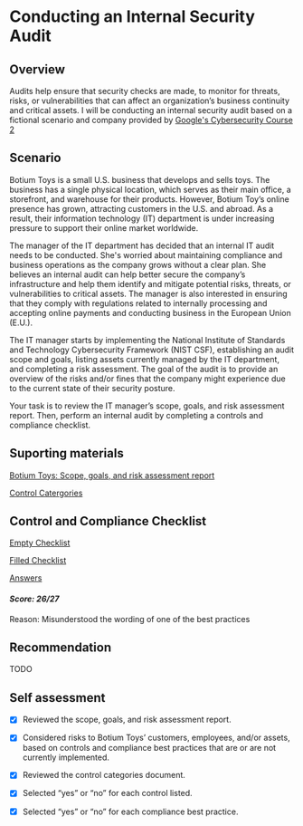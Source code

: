 # Conducting an Internal Security Audit
## Overview
Audits help ensure that security checks are made, to monitor for threats, risks, or vulnerabilities that can affect an organization’s business continuity and critical assets. 
I will be conducting an internal security audit based on a fictional scenario and company provided by [Google's Cybersecurity Course 2](https://www.coursera.org/learn/manage-security-risks/supplement/0wis1/course-2-overview)

## Scenario

Botium Toys is a small U.S. business that develops and sells toys. The business has a single physical location, which serves as their main office, a storefront, and warehouse for their products. However, Botium Toy’s online presence has grown, attracting customers in the U.S. and abroad. As a result, their information technology (IT) department is under increasing pressure to support their online market worldwide. 

The manager of the IT department has decided that an internal IT audit needs to be conducted. She's worried about maintaining compliance and business operations as the company grows without a clear plan. She believes an internal audit can help better secure the company’s infrastructure and help them identify and mitigate potential risks, threats, or vulnerabilities to critical assets. The manager is also interested in ensuring that they comply with regulations related to internally processing and accepting online payments and conducting business in the European Union (E.U.).   

The IT manager starts by implementing the National Institute of Standards and Technology Cybersecurity Framework (NIST CSF), establishing an audit scope and goals, listing assets currently managed by the IT department, and completing a risk assessment. The goal of the audit is to provide an overview of the risks and/or fines that the company might experience due to the current state of their security posture.

Your task is to review the IT manager’s scope, goals, and risk assessment report. Then, perform an internal audit by completing a controls and compliance checklist. 

## Suporting materials
[Botium Toys: Scope, goals, and risk assessment report](https://docs.google.com/document/d/1s2u_RuhRAI40JSh-eZHvaFsV1ZMxcNSWXifHDTOsgFc/template/preview#heading=h.evidx83t54sc)


[Control Catergories](https://docs.google.com/document/d/1HsIw5HNDbRXzW7pmhPLsK06B7HF-KMifENO_TlccbSU/template/preview)

## Control and Compliance Checklist
[Empty Checklist](https://docs.google.com/document/d/10NoXfyE3ZSiHFqiTE0fINL3xdPvTZq0j0VwnFEM0N3g/edit?tab=t.0#heading=h.87tykp1u0l36)


[Filled Checklist](https://github.com/Vidi-M/Google-Cybersecurity-Portfolio/blob/908d801228578a9e23babe1e2235f54213c8121c/Security_Audit/Controls%20and%20compliance%20checklist.pdf)

[Answers](https://docs.google.com/document/d/1QQOXccTxs9g9OGlm56O52nelOuOYZz1NE6LAN_sV5nU/template/preview) 

#### _Score: 26/27_
Reason: Misunderstood the wording of one of the best practices

## Recommendation
TODO

## Self assessment
- [X] Reviewed the scope, goals, and risk assessment report.
- [X] Considered risks to Botium Toys’ customers, employees, and/or assets, based on controls and compliance best practices that are or are not currently implemented.
- [X] Reviewed the control categories document.
- [X] Selected “yes” or “no” for each control listed.
- [X] Selected “yes” or “no” for each compliance best practice.

